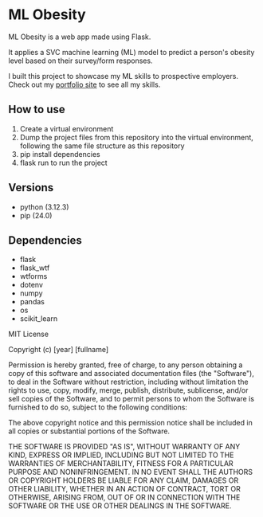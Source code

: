 # ML Obesity

ML Obesity is a web app made using Flask.

It applies a SVC machine learning (ML) model to predict a person's obesity level based on their survey/form responses.

I built this project to showcase my ML skills to prospective employers. Check out my [portfolio site](https://jonathan-woodruff.github.io) to see all my skills.

## How to use

1. Create a virtual environment
2. Dump the project files from this repository into the virtual environment, following the same file structure as this repository
3. pip install dependencies
4. flask run to run the project

## Versions
* python (3.12.3)
* pip (24.0)

## Dependencies
* flask
* flask_wtf
* wtforms
* dotenv
* numpy
* pandas
* os
* scikit_learn

MIT License

Copyright (c) [year] [fullname]

Permission is hereby granted, free of charge, to any person obtaining a copy
of this software and associated documentation files (the "Software"), to deal
in the Software without restriction, including without limitation the rights
to use, copy, modify, merge, publish, distribute, sublicense, and/or sell
copies of the Software, and to permit persons to whom the Software is
furnished to do so, subject to the following conditions:

The above copyright notice and this permission notice shall be included in all
copies or substantial portions of the Software.

THE SOFTWARE IS PROVIDED "AS IS", WITHOUT WARRANTY OF ANY KIND, EXPRESS OR
IMPLIED, INCLUDING BUT NOT LIMITED TO THE WARRANTIES OF MERCHANTABILITY,
FITNESS FOR A PARTICULAR PURPOSE AND NONINFRINGEMENT. IN NO EVENT SHALL THE
AUTHORS OR COPYRIGHT HOLDERS BE LIABLE FOR ANY CLAIM, DAMAGES OR OTHER
LIABILITY, WHETHER IN AN ACTION OF CONTRACT, TORT OR OTHERWISE, ARISING FROM,
OUT OF OR IN CONNECTION WITH THE SOFTWARE OR THE USE OR OTHER DEALINGS IN THE
SOFTWARE.

